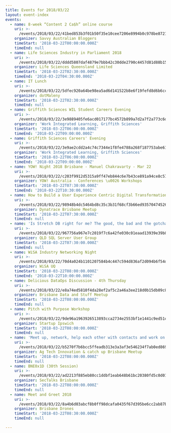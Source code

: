 ```yaml
---
title: Events for 2018/03/22
layout: event-index
events:
  - name: 8-week “Content 2 Ca$h” online course
    uri: >-
      /events/2018/03/22/41bed853b3f01b50f35e10cee7206e8994b0c978be872187f3763c8347a23c6e
    organizer: Savvy Australian Bloggers
    timeStart: '2018-03-22T00:00:00.000Z'
    timeEnd: null
  - name: Life Sciences Industry in Parliament 2018
    uri: >-
      /events/2018/03/22/dddd5807daf4879e7bbb42c30dde2790c4457d81d88b15c4f9aba1a86850cb45
    organizer: Life Sciences Queensland Limited
    timeStart: '2018-03-22T02:30:00.000Z'
    timeEnd: '2018-03-22T04:30:00.000Z'
  - name: IT Lunch
    uri: >-
      /events/2018/03/22/5dfec920a64be98ea5ad6d141522b8e6f19fefd8d6b6cc4b52349250e98bd19c
    organizer: dotMaleny
    timeStart: '2018-03-22T02:30:00.000Z'
    timeEnd: null
  - name: Griffith Sciences WIL Student Careers Evening
    uri: >-
      /events/2018/03/22/3e9889405fe6acd017177bc4572b899a7d2a7f2a773c6dde4a2174fba9ca45e7
    organizer: 'Work Integrated Learning, Griffith Sciences'
    timeStart: '2018-03-22T06:00:00.000Z'
    timeEnd: '2018-03-22T09:00:00.000Z'
  - name: Griffith Sciences Careers' Evening
    uri: >-
      /events/2018/03/22/3e9ae2cdd2a4c74c7344e1f8fe4788a268f187753abe61d92344a99c6e46f5e7
    organizer: 'Work Integrated Learning, Griffith Sciences'
    timeStart: '2018-03-22T06:00:00.000Z'
    timeEnd: '2018-03-22T09:00:00.000Z'
  - name: YOW! Night 2018 Brisbane - Manuel Chakravarty - Mar 22
    uri: >-
      /events/2018/03/22/c203f9912d5315a9ff47eb844c6e7b43ce891a94ce8c572677c79a89a698f478
    organizer: YOW! Australia - Conferences \u0026 Workshops
    timeStart: '2018-03-22T07:30:00.000Z'
    timeEnd: '2018-03-22T10:30:00.000Z'
  - name: How to Build a User Experience Centric Digital Transformation Strategy
    uri: >-
      /events/2018/03/22/98948b4dc5464bd8c35c3b31f68cf3b66ed93570474526adad784044f01520c0
    organizer: Dynatrace Brisbane Meetup
    timeStart: '2018-03-22T07:30:00.000Z'
    timeEnd: null
  - name: 'Is Stretch DB right for me? The good, the bad and the gotchas'
    uri: >-
      /events/2018/03/22/967756a967e7c2019f7c6a42fe030c01eaad13939e39b859e560b9eb0417be85
    organizer: QLD SQL Server User Group
    timeStart: '2018-03-22T07:30:00.000Z'
    timeEnd: null
  - name: WiSA Industry Networking Night
    uri: >-
      /events/2018/03/22/70d4a024b1101207584b4c447c594d836af2d094b6f54d9d419774ab40e96cfd
    organizer: WiSA UQ
    timeStart: '2018-03-22T08:00:00.000Z'
    timeEnd: '2018-03-22T10:00:00.000Z'
  - name: Delicious DataOps Discussion - 4th Thursday
    uri: >-
      /events/2018/03/22/e8a74ed5810f4da28ef2af5c2a46a3ee218d0b15db09c87e96e80707501b6ab3
    organizer: Brisbane Data and Stuff Meetup
    timeStart: '2018-03-22T08:00:00.000Z'
    timeEnd: null
  - name: Pitch with Purpose Workshop
    uri: >-
      /events/2018/03/22/9de96a1963926513893cca2734e2553bf1e1441c9ed51c68953c4a00b856d298
    organizer: Startup Ipswich
    timeStart: '2018-03-22T08:00:00.000Z'
    timeEnd: null
  - name: 'Meet up, network, help each other with contacts and work on your idea'
    uri: >-
      /events/2018/03/22/b5270f7b6bcc5ffeadb313e3a3af3e546234f7ab0ed869927e1b55dbd59f749f
    organizer: Ag Tech Innovation & catch up Brisbane Meetup
    timeStart: '2018-03-22T08:00:00.000Z'
    timeEnd: null
  - name: BNE0x1D (30th Session)
    uri: >-
      /events/2018/03/22/ad2213f885eb80cc1ddbf1eab648b61bc20380fd5c0d01895caab38abe5bc0da
    organizer: SecTalks Brisbane
    timeStart: '2018-03-22T08:00:00.000Z'
    timeEnd: null
  - name: Meet and Greet 2018
    uri: >-
      /events/2018/03/22/8a4b6d03abcf8b0ff98dcafa0435f67d395be6cc2ab87b1bef7b121a9634b1db
    organizer: Brisbane Drones
    timeStart: '2018-03-22T08:30:00.000Z'
    timeEnd: null

---
```

